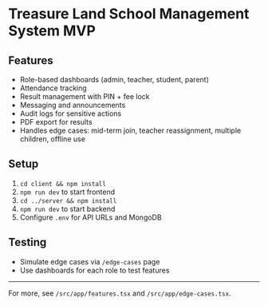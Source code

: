 # Treasure Land School Management System MVP

## Features

- Role-based dashboards (admin, teacher, student, parent)
- Attendance tracking
- Result management with PIN + fee lock
- Messaging and announcements
- Audit logs for sensitive actions
- PDF export for results
- Handles edge cases: mid-term join, teacher reassignment, multiple children, offline use

## Setup

1. `cd client && npm install`
2. `npm run dev` to start frontend
3. `cd ../server && npm install`
4. `npm run dev` to start backend
5. Configure `.env` for API URLs and MongoDB

## Testing

- Simulate edge cases via `/edge-cases` page
- Use dashboards for each role to test features

---

For more, see `/src/app/features.tsx` and `/src/app/edge-cases.tsx`.
